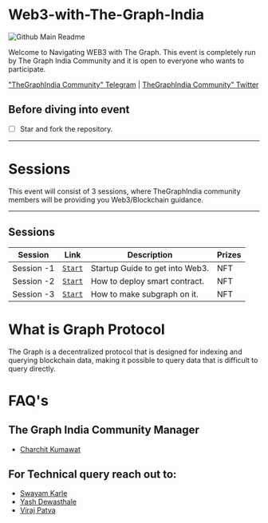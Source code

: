 # Web3-with-The-Graph-India

![Github Main Readme]()

Welcome to Navigating WEB3 with The Graph. This event is completely run by The Graph India Community and it is open to everyone who wants to participate.

["TheGraphIndia Community" Telegram](https://t.co/2k61q3yf9W) | [TheGraphIndia Community" Twitter](https://twitter.com/TheGraphIndia?s=20)

## Before diving into event

- [ ] Star and fork the repository.

---

# Sessions

This event will consist of 3 sessions, where TheGraphIndia community members will be providing you Web3/Blockchain guidance.

---

## Sessions

<!-- ⚠️ IMPORTANT: In order for a submission to be qualified, you must submit to this [ Session Challenge Submission ](). -->

| Session    | Link                                                                                      | Description                     | Prizes |
| ---------- | ----------------------------------------------------------------------------------------- | ------------------------------- | ------ |
| Session -1 | [`Start`](https://github.com/TheGraphIndia/Web3-with-The-Graph-India/tree/main/Session_1) | Startup Guide to get into Web3. | NFT    |
| Session -2 | [`Start`](https://github.com/TheGraphIndia/Web3-with-The-Graph-India/tree/main/Session_2) | How to deploy smart contract.   | NFT    |
| Session -3 | [`Start`](https://github.com/TheGraphIndia/Web3-with-The-Graph-India/tree/main/Session_3) | How to make subgraph on it.     | NFT    |

# What is Graph Protocol

The Graph is a decentralized protocol that is designed for indexing and querying blockchain data, making it possible to query data that is difficult to query directly.

# FAQ's

## The Graph India Community Manager

- <a href = "https://twitter.com/Charchit_WEB3">Charchit Kumawat</a>

## For Technical query reach out to:

- <a href = "https://github.com/DevSwayam">Swayam Karle</a>
- <a href = "https://github.com/yashdev9274?tab=overview&from=2023-08-01&to=2023-08-25">Yash Dewasthale</a>
- <a href = "https://github.com/vkpatva"> Viraj Patva </a>
